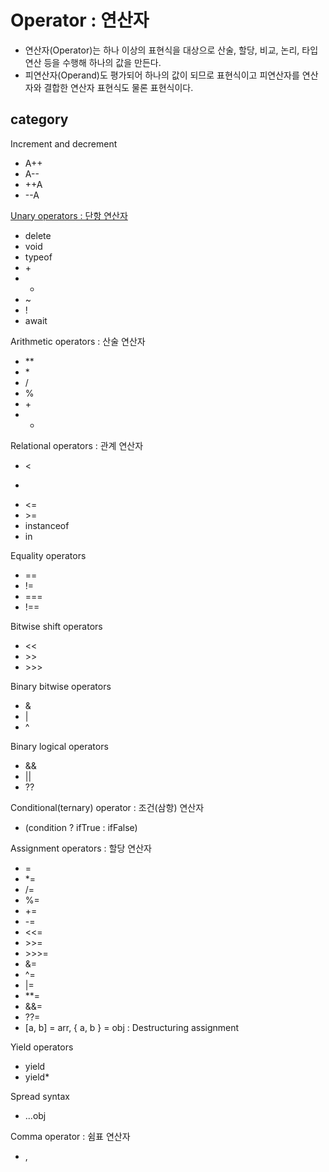 # Operator : 연산자

- 연산자(Operator)는 하나 이상의 표현식을 대상으로 산술, 할당, 비교, 논리, 타입 연산 등을 수행해 하나의 값을 만든다.
- 피연산자(Operand)도 평가되어 하나의 값이 되므로 표현식이고 피연산자를 연산자와 결합한 연산자 표현식도 물론 표현식이다.

## category

Increment and decrement

- A++
- A--
- ++A
- --A

[Unary operators : 단항 연산자](Unary_opertors/index.js)

- delete
- void
- typeof
- \+
- -
- ~
- !
- await

Arithmetic operators : 산술 연산자

- \*\*
- \*
- /
- %
- \+
- -

Relational operators : 관계 연산자

- <
- >
- <=
- \>=
- instanceof
- in

Equality operators

- ==
- !=
- ===
- !==

Bitwise shift operators

- <<
- \>>
- \>>>

Binary bitwise operators

- &
- |
- ^

Binary logical operators

- &&
- ||
- ??

Conditional(ternary) operator : 조건(삼항) 연산자

- (condition ? ifTrue : ifFalse)

Assignment operators : 할당 연산자

- =
- \*=
- /=
- %=
- +=
- -=
- <<=
- \>>=
- \>>>=
- &=
- ^=
- |=
- \*\*=
- &&=
- ??=
- [a, b] = arr, { a, b } = obj : Destructuring assignment

Yield operators

- yield
- yield\*

Spread syntax

- ...obj

Comma operator : 쉼표 연산자

- ,
